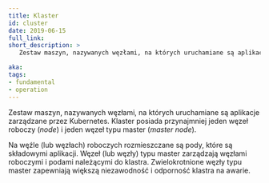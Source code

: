 ```yaml
---
title: Klaster
id: cluster
date: 2019-06-15
full_link: 
short_description: >
   Zestaw maszyn, nazywanych węzłami, na których uruchamiane są aplikacje zarządzane przez Kubernetes. Klaster posiada przynajmniej jeden węzeł roboczy (*node*) i jeden węzeł typu master (*master node*).

aka: 
tags:
- fundamental
- operation
---
```

Zestaw maszyn, nazywanych węzłami, na których uruchamiane są aplikacje zarządzane przez Kubernetes. Klaster posiada przynajmniej jeden węzeł roboczy (*node*) i jeden węzeł typu master (*master node*).

<!--more-->
Na węźle (lub węzłach) roboczych rozmieszczane są pody, które są składowymi aplikacji. Węzeł (lub węzły) typu master zarządzają węzłami roboczymi i podami należącymi do klastra. Zwielokrotnione węzły typu master zapewniają większą niezawodność i odporność klastra na awarie.
